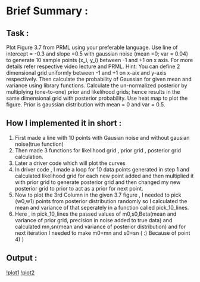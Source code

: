 # Brief Summary :

## Task :

Plot Figure 3.7 from PRML using your preferable language. Use line of intercept = -0.3 and slope =0.5 with gaussian noise (mean =0; var = 0.04) to generate 10 sample points (x_i, y_i) between -1 and +1 on x axis. For more details refer respective video lecture and PRML.
Hint: You can define 2 dimensional grid uniformly between -1 and +1 on x-aix and y-axis respectively. Then calculate the probability of Gaussian for given mean and variance using library functions. Calculate the un-normalized posterior by multiplying (one-to-one) prior and likelihood grids; hence results in the same dimensional grid with posterior probability. Use heat map to plot the figure. Prior is gaussian distribution with mean = 0 and var = 0.5.

## How I implemented it in short :

1) First made a line with 10 points with Gausian noise and without gausian noise(true function)
2) Then made 3 functions for likelihood grid , prior grid , posterior grid calculation. 
3) Later a driver code which will plot the curves
4) In driver code , I made a loop for 10 data points generated in step 1 and calculated likelihood grid for each new point added and then multiplied it with prior grid to generate posterior grid and then changed my new posterior grid to prior to act as a prior for next point.
5) Now to plot the 3rd Column in the given 3.7 figure , I needed to pick (w0,w1) points from posterior distribution randomly so I calculated the mean and variance of that seperately in a function called pick_10_lines.
6) Here , in pick_10_lines the passed values of m0,s0,Beta(mean and variance of prior grid, precision in noise added to true data) and calculated mn,sn(mean and variance of posterior distribution) and for next iteration I needed to make m0=mn and s0=sn ( :) Because of point 4) )


## Output :

[!plot1](https://github.com/Yashprime1/IIIT-Dharwad-ML-Tutorial---By-Dr.-Arun-Chauhan-/blob/main/Arun%20Sir/Tutorial-3/Bayesian_Regression.png?raw=true)
[!plot2](https://github.com/Yashprime1/IIIT-Dharwad-ML-Tutorial---By-Dr.-Arun-Chauhan-/blob/main/Arun%20Sir/Tutorial-3/10_points.png?raw=true)

